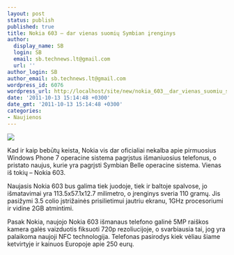 ```yaml
---
layout: post
status: publish
published: true
title: Nokia 603 – dar vienas suomių Symbian įrenginys
author:
  display_name: SB
  login: SB
  email: sb.technews.lt@gmail.com
  url: ''
author_login: SB
author_email: sb.technews.lt@gmail.com
wordpress_id: 6076
wordpress_url: http://localhost/site/new/nokia_603__dar_vienas_suomiu_symbian_irenginys/
date: '2011-10-13 15:14:48 +0300'
date_gmt: '2011-10-13 15:14:48 +0300'
categories:
- Naujienos
---
```

<div class="imgright"><img src="http://technews.lt/upload/nokia603.jpg"  /></div>
<p>Kad ir kaip bebūtų keista, Nokia vis dar oficialiai nekalba apie pirmuosius Windows Phone 7 operacine sistema pagrįstus išmaniuosius telefonus, o pristato naujus, kurie yra pagrįsti Symbian Belle operacine sistema. Vienas iš tokių – Nokia 603.</p>
<p>Naujasis Nokia 603 bus galima tiek juodoje, tiek ir baltoje spalvose, jo išmatavimai yra 113.5x57.1x12.7 milimetro, o įrenginys sveria 110 gramų. Jis pasižymi 3.5 colio įstrižainės prisilietimui jautriu ekranu, 1GHz procesoriumi ir vidine 2GB atmintimi.</p>
<p>Pasak Nokia, naujojo Nokia 603 išmanaus telefono galinė 5MP raiškos kamera galės vaizduotis fiksuoti 720p rezoliucijoje, o svarbiausia tai, jog yra palaikoma naujoji NFC technologija. Telefonas pasirodys kiek vėliau šiame ketvirtyje ir kainuos Europoje apie 250 eurų.</p>

